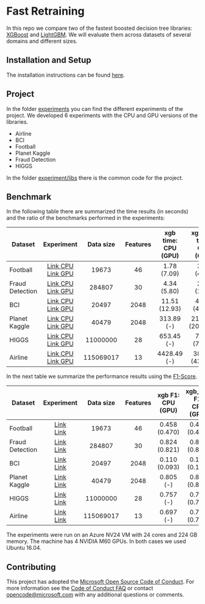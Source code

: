 # Fast Retraining

In this repo we compare two of the fastest boosted decision tree libraries: [XGBoost](https://github.com/dmlc/xgboost) and [LightGBM](https://github.com/microsoft/LightGBM). We will evaluate them across datasets of several domains and different sizes.

## Installation and Setup

The installation instructions can be found [here](./INSTALL.md).

## Project

In the folder [experiments](./experiments) you can find the different experiments of the project. We developed 6 experiments with the CPU and GPU versions of the libraries.

* Airline
* BCI
* Football
* Planet Kaggle
* Fraud Detection
* HIGGS

In the folder [experiment/libs](./experiment/libs) there is the common code for the project.

## Benchmark

In the following table there are summarized the time results (in seconds) and the ratio of the benchmarks performed in the experiments:

| Dataset | Experiment | Data size | Features | xgb time: <br/> CPU (GPU) | xgb_hist time: <br/> CPU (GPU) | lgb time: <br/>CPU (GPU) | ratio xgb/lgb: <br/> CPU (GPU) | ratio xgb_hist/lgb: <br/> CPU <br/> (GPU) |
| --- | :---: | :---: | :---: | :---: | :---: | :---: | :---: | :---: |
| Football | [Link CPU](./experiments/03_football.ipynb)<br/> [Link GPU](./experiments/03_football_GPU.ipynb) | 19673 | 46 | 1.78 (7.09) | 3.57 (4.58) | 0.64 (0.97) | 2.75 <br/> (7.26) | 5.51 <br/>(4.69) |
| Fraud Detection | [Link CPU](./experiments/05_FraudDetection.ipynb)<br/> [Link GPU](./experiments/05_FraudDetection_GPU.ipynb) | 284807 | 30 | 4.34 (5.80) | 2.01 (1.64) | 0.66 (0.29) | 6.58 <br/>(19.74) | 3.04 <br/> (5.58) |
| BCI | [Link CPU](./experiments/02_BCI.ipynb)<br/> [Link GPU](./experiments/02_BCI_GPU.ipynb) | 20497 | 2048 | 11.51 (12.93) | 41.84 (42.69) | 7.31 (2.76)| 1.57 <br/> (4.67) | 5.72 <br/>(15.43) |
| Planet Kaggle | [Link CPU](./experiments/04_PlanetKaggle.ipynb)<br/> [Link GPU](./experiments/04_PlanetKaggle_GPU.ipynb) | 40479 | 2048 | 313.89 (-) | 2115.28 (2028.43) | 194.57 (317.68)| 1.61 <br/> (-) | 10.87 <br/>(6.38) |
| HIGGS | [Link CPU](./experiments/06_HIGGS.ipynb)<br/> [Link GPU](./experiments/06_HIGGS_GPU.ipynb) | 11000000 | 28 | 653.45 (-) | 74.42 (79.26) | 63.32 (55.90) | 10.31 <br/>(-) | 1.17 <br/> (1.41) |
| Airline | [Link CPU](./experiments/01_airline.ipynb) <br/> [Link GPU](./experiments/01_airline_GPU.ipynb) | 115069017 | 13 | 4428.49 (-) | 384.74 (432.14) | 258.62 (210.92) | 17.12 <br/> (-) | 1.48 <br/>(2.04) |


In the next table we summarize the performance results using the [F1-Score](https://en.wikipedia.org/wiki/F1_score).

| Dataset | Experiment | Data size | Features | xgb F1: <br/> CPU (GPU) | xgb_hist F1: <br/> CPU (GPU) | lgb F1: <br/> CPU (GPU) |
| --- | :---: | :---: | :---: | :---: | :---: | :---: |
| Football | [Link](./experiments/03_football.ipynb) <br/> [Link](./experiments/03_football_GPU.ipynb) | 19673 | 46 | 0.458 (0.470) | 0.460 (0.472) | 0.459 (0.470)|
| Fraud Detection | [Link](./experiments/05_FraudDetection.ipynb) <br/> [Link](./experiments/05_FraudDetection_GPU.ipynb)  | 284807 | 30 | 0.824 (0.821) | 0.802 (0.814) | 0.813 (0.811) |
| BCI | [Link](./experiments/02_BCI.ipynb) <br/> [Link](./experiments/02_BCI_GPU.ipynb) | 20497 | 2048 | 0.110 (0.093) | 0.142 (0.120) | 0.137 (0.138) |
| Planet Kaggle | [Link](./experiments/04_PlanetKaggle.ipynb) <br/> [Link](./experiments/04_PlanetKaggle_GPU.ipynb) | 40479 | 2048 | 0.805 (-) | 0.822 (0.822) | 0.822 (0.821)|
| HIGGS | [Link](./experiments/06_HIGGS.ipynb) <br/> [Link](./experiments/06_HIGGS_GPU.ipynb) | 11000000 | 28 | 0.757 (-) | 0.761 (0.761) | 0.761 (0.761) |
| Airline | [Link](./experiments/01_airline.ipynb) <br/> [Link](./experiments/01_airline_GPU.ipynb) | 115069017 | 13 | 0.697 (-) | 0.716 (0.718) | 0.694 (0.717) |

The experiments were run on an Azure NV24 VM with 24 cores and 224 GB memory. The machine has 4 NVIDIA M60 GPUs. In both cases we used Ubuntu 16.04.


## Contributing

This project has adopted the [Microsoft Open Source Code of Conduct](https://opensource.microsoft.com/codeofconduct/). For more information see the [Code of Conduct FAQ](https://opensource.microsoft.com/codeofconduct/faq/) or contact [opencode@microsoft.com](mailto:opencode@microsoft.com) with any additional questions or comments.

